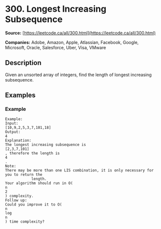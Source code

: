 # 300. Longest Increasing Subsequence

**Source:** [https://leetcode.ca/all/300.html](https://leetcode.ca/all/300.html)

**Companies:** Adobe, Amazon, Apple, Atlassian, Facebook, Google, Microsoft, Oracle, Salesforce, Uber, Visa, VMware

## Description

Given an unsorted array of integers, find the length of longest increasing subsequence.

## Examples

### Example

```
Example:
Input:
[10,9,2,5,3,7,101,18]
Output:
4
Explanation:
The longest increasing subsequence is
[2,3,7,101]
, therefore the length is
4
.
Note:
There may be more than one LIS combination, it is only necessary for you to return the
            length.
Your algorithm should run in O(
n
2
) complexity.
Follow up:
Could you improve it to O(
n
log
n
) time complexity?
```

